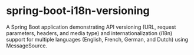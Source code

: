 # spring-boot-i18n-versioning
A Spring Boot application demonstrating API versioning (URL, request parameters, headers, and media type) and internationalization (i18n) support for multiple languages (English, French, German, and Dutch) using MessageSource.
